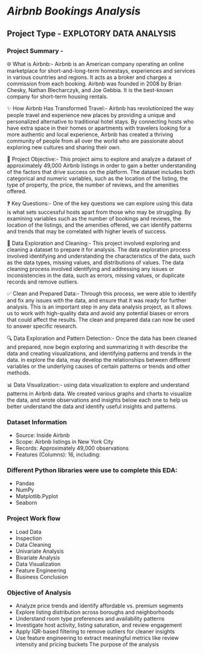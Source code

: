 # ***Airbnb Bookings Analysis***

## Project Type - EXPLOTORY DATA ANALYSIS

### Project Summary - 
🌐 What is Airbnb:- Airbnb is an American company operating an online marketplace for short-and-long-term homestays, experiences and services in various countries and regions. It acts as a broker and charges a commission from each booking. Airbnb was founded in 2008 by Brian Chesky, Nathan Blecharczyk, and Joe Gebbia. It is the best-known company for short-term housing rentals.

✨ How Airbnb Has Transformed Travel:- Airbnb has revolutionized the way people travel and experience new places by providing a unique and personalized alternative to traditional hotel stays. By connecting hosts who have extra space in their homes or apartments with travelers looking for a more authentic and local experience, Airbnb has created a thriving community of people from all over the world who are passionate about exploring new cultures and sharing their own.

🎯 Project Objective:- This project aims to explore and analyze a dataset of approximately 49,000 Airbnb listings in order to gain a better understanding of the factors that drive success on the platform. The dataset includes both categorical and numeric variables, such as the location of the listing, the type of property, the price, the number of reviews, and the amenities offered.

❓ Key Questions:- One of the key questions we can explore using this data is what sets successful hosts apart from those who may be struggling. By examining variables such as the number of bookings and reviews, the location of the listings, and the amenities offered, we can identify patterns and trends that may be correlated with higher levels of success.

🧼 Data Exploration and Cleaning:- This project involved exploring and cleaning a dataset to prepare it for analysis. The data exploration process involved identifying and understanding the characteristics of the data, such as the data types, missing values, and distributions of values. The data cleaning process involved identifying and addressing any issues or inconsistencies in the data, such as errors, missing values, or duplicate records and remove outliers.

✅ Clean and Prepared Data:- Through this process, we were able to identify and fix any issues with the data, and ensure that it was ready for further analysis. This is an important step in any data analysis project, as it allows us to work with high-quality data and avoid any potential biases or errors that could affect the results. The clean and prepared data can now be used to answer specific research.

🔍 Data Exploration and Pattern Detection:- Once the data has been cleaned and prepared, now begin exploring and summarizing it with describe the data and creating visualizations, and identifying patterns and trends in the data. in explore the data, may develop the relationships between different variables or the underlying causes of certain patterns or trends and other methods.

📊 Data Visualization:- using data visualization to explore and understand patterns in Airbnb data. We created various graphs and charts to visualize the data, and wrote observations and insights below each one to help us better understand the data and identify useful insights and patterns.

### Dataset Information
- Source: Inside Airbnb
- Scope: Airbnb listings in New York City
- Records: Approximately 49,000 observations
- Features (Columns): 16, including:

### Different Python libraries were use to complete this EDA:
- Pandas
- NumPy
- Matplotlib.Pyplot
- Seaborn

### Project Work flow
- Load Data
- Inspection
- Data Cleaning
- Univariate Analysis
- Bivariate Analysis
- Data Visualization
- Feature Engineering
- Business Conclusion

### Objective of Analysis
- Analyze price trends and identify affordable vs. premium segments
- Explore listing distribution across boroughs and neighborhoods
- Understand room type preferences and availability patterns
- Investigate host activity, listing saturation, and review engagement
- Apply IQR-based filtering to remove outliers for cleaner insights
- Use feature engineering to extract meaningful metrics like review intensity and pricing buckets
The purpose of the analysis
